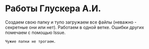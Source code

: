 # Работы Глускера А.И.
Создаем свою папку и тупо загружаем все файлы (неважно - секретные они или нет). Работаем в одной ветке.
Ошибки других помечаем с помощью Issue.


`Чужие папки не трогаем.`

